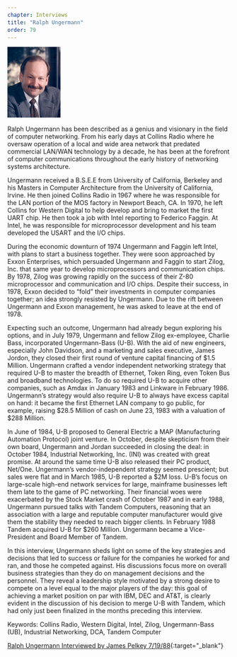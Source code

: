 ```yaml
---
chapter: Interviews
title: "Ralph Ungermann"
order: 79
---
```


![Ralph Ungermann](/assets/img/ralph-ungermann.jpg)

Ralph Ungermann has been described as a genius and visionary in the field of computer networking. From his early days at Collins Radio where he oversaw operation of a local and wide area network that predated commercial LAN/WAN technology by a decade, he has been at the forefront of computer communications throughout the early history of networking systems architecture.

Ungermann received a B.S.E.E from University of California, Berkeley and his Masters in Computer Architecture from the University of California, Irvine. He then joined Collins Radio in 1967 where he was responsible for the LAN portion of the MOS factory in Newport Beach, CA. In 1970, he left Collins for Western Digital to help develop and bring to market the first UART chip. He then took a job with Intel reporting to Federico Faggin. At Intel, he was responsible for microprocessor development and his team developed the USART and the I/O chips.

During the economic downturn of 1974 Ungermann and Faggin left Intel, with plans to start a business together.  They were soon approached by Exxon Enterprises, which persuaded Ungermann and Faggin to start Zilog, Inc. that same year to develop microprocessors and communication chips. By 1978, Zilog was growing rapidly on the success of their Z-80 microprocessor and communication and I/O chips. Despite their success, in 1978, Exxon decided to “fold” their investments in computer companies together; an idea strongly resisted by Ungermann.  Due to the rift between Ungermann and Exxon management, he was asked to leave at the end of 1978. 

Expecting such an outcome, Ungermann had already begun exploring his options, and in July 1979, Ungermann and fellow Zilog ex-employee, Charlie Bass, incorporated Ungermann-Bass (U-B). With the aid of new engineers, especially John Davidson, and a marketing and sales executive, James Jordon, they closed their first round of venture capital financing of $1.5 Million.  Ungermann crafted a vendor independent networking strategy that required U-B to master the breadth of Ethernet, Token Ring, even Token Bus and broadband technologies. To do so required U-B to acquire other companies, such as Amdax in January 1983 and Linkware in February 1986. Ungermann’s strategy would also require U-B to always have excess capital on hand: it became the first Ethernet LAN company to go public, for example, raising $28.5 Million of cash on June 23, 1983 with a valuation of $288 Million.

In June of 1984, U-B proposed to General Electric a MAP (Manufacturing Automation Protocol) joint venture.  In October, despite skepticism from their own board, Ungermann and Jordan succeeded in closing the deal: in October 1984, Industrial Networking, Inc. (INI) was created with great promise. At around the same time U-B also released their PC product, Net/One. Ungermann’s vendor-independent strategy seemed prescient; but sales were flat and in March 1985, U-B reported a $2M loss.  U-B’s focus on large-scale high-end network services for large, mainframe businesses left them late to the game of PC networking.  Their financial woes were exacerbated by the Stock Market crash of October 1987 and in early 1988, Ungermann pursued talks with Tandem Computers, reasoning that an association with a large and reputable computer manufacturer would give them the stability they needed to reach bigger clients. In February 1988 Tandem acquired U-B for $260 Million. Ungermann became a Vice-President and Board Member of Tandem.

In this interview, Ungermann sheds light on some of the key strategies and decisions that led to success or failure for the companies he worked for and ran, and those he competed against.   His discussions focus more on overall business strategies than they do on management decisions and the personnel. They reveal a leadership style motivated by a strong desire to compete on a level equal to the major players of the day: this goal of achieving a market position on par with IBM, DEC and AT&T, is clearly evident in the discussion of his decision to merge U-B with Tandem, which had only just been finalized in the months preceding this interview.

Keywords: Collins Radio, Western Digital, Intel, Zilog, Ungermann-Bass (UB), Industrial Networking, DCA, Tandem Computer

[Ralph Ungermann Interviewed by James Pelkey 7/19/88](https://archive.computerhistory.org/resources/access/text/2018/03/102738765-05-01-acc.pdf){:target="_blank"}
